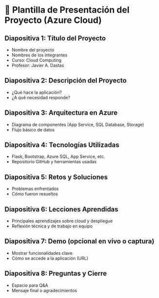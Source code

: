 # 🎤 Plantilla de Presentación del Proyecto (Azure Cloud)

## Diapositiva 1: Título del Proyecto
- Nombre del proyecto
- Nombres de los integrantes
- Curso: Cloud Computing
- Profesor: Javier A. Dastas

## Diapositiva 2: Descripción del Proyecto
- ¿Qué hace la aplicación?
- ¿A qué necesidad responde?

## Diapositiva 3: Arquitectura en Azure
- Diagrama de componentes (App Service, SQL Database, Storage)
- Flujo básico de datos

## Diapositiva 4: Tecnologías Utilizadas
- Flask, Bootstrap, Azure SQL, App Service, etc.
- Repositorio GitHub y herramientas usadas

## Diapositiva 5: Retos y Soluciones
- Problemas enfrentados
- Cómo fueron resueltos

## Diapositiva 6: Lecciones Aprendidas
- Principales aprendizajes sobre cloud y despliegue
- Reflexión técnica y de trabajo en equipo

## Diapositiva 7: Demo (opcional en vivo o captura)
- Mostrar funcionalidades clave
- Cómo se accede a la aplicación (URL)

## Diapositiva 8: Preguntas y Cierre
- Espacio para Q&A
- Mensaje final o agradecimientos
